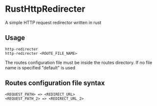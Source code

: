 # RustHttpRedirecter

A simple HTTP request redirector written in rust

## Usage
```
http-redirecter
http-redirecter <ROUTE_FILE_NAME>
```
The routes configuration file must be inside the routes directory.
If no file name is specified "default" is used


## Routes configuration file syntax
```
<REQUEST_PATH> => <REDIRECT_URL>
<REQUEST_PATH_2> => <REDIRECT_URL_2>
```

